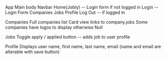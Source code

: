 App 
   Main body
Navbar
   Home(Jobly)
      -- Login form if not logged in
   Login -- Login Form
   Companies
   Jobs
   Profile
   Log Out -- if logged in

Companies
   Full companies list 
      Card view links to company.jobs
      Some companies have logos to display otherwise Null

Jobs
   Toggle apply / applied button
      -- adds job to user profile

Profile
   Displays user name, first name, last name, email (name and email are alterable with save button)





